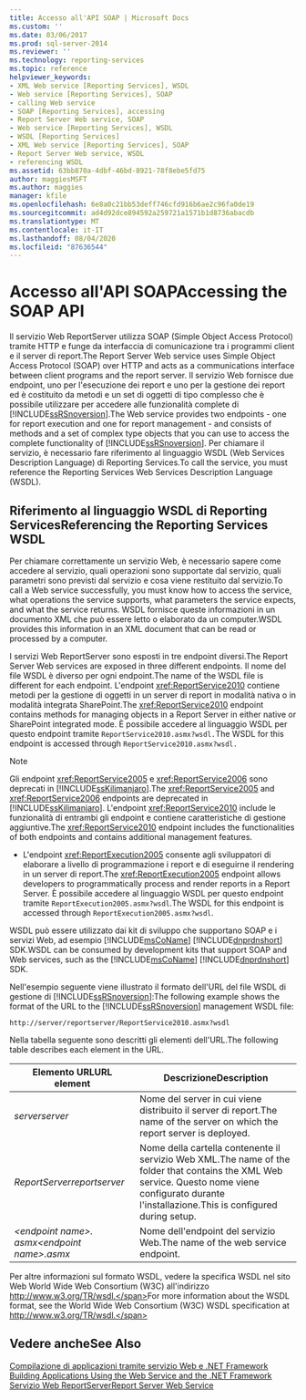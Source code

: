 ```yaml
---
title: Accesso all'API SOAP | Microsoft Docs
ms.custom: ''
ms.date: 03/06/2017
ms.prod: sql-server-2014
ms.reviewer: ''
ms.technology: reporting-services
ms.topic: reference
helpviewer_keywords:
- XML Web service [Reporting Services], WSDL
- Web service [Reporting Services], SOAP
- calling Web service
- SOAP [Reporting Services], accessing
- Report Server Web service, SOAP
- Web service [Reporting Services], WSDL
- WSDL [Reporting Services]
- XML Web service [Reporting Services], SOAP
- Report Server Web service, WSDL
- referencing WSDL
ms.assetid: 63bb870a-4dbf-46bd-8921-78f8ebe5fd75
author: maggiesMSFT
ms.author: maggies
manager: kfile
ms.openlocfilehash: 6e8a0c21bb53deff746cfd916b6ae2c96fa0de19
ms.sourcegitcommit: ad4d92dce894592a259721a1571b1d8736abacdb
ms.translationtype: MT
ms.contentlocale: it-IT
ms.lasthandoff: 08/04/2020
ms.locfileid: "87636544"
---
```

# <a name="accessing-the-soap-api"></a><span data-ttu-id="57b2d-102">Accesso all'API SOAP</span><span class="sxs-lookup"><span data-stu-id="57b2d-102">Accessing the SOAP API</span></span>
  <span data-ttu-id="57b2d-103">Il servizio Web ReportServer utilizza SOAP (Simple Object Access Protocol) tramite HTTP e funge da interfaccia di comunicazione tra i programmi client e il server di report.</span><span class="sxs-lookup"><span data-stu-id="57b2d-103">The Report Server Web service uses Simple Object Access Protocol (SOAP) over HTTP and acts as a communications interface between client programs and the report server.</span></span> <span data-ttu-id="57b2d-104">Il servizio Web fornisce due endpoint, uno per l'esecuzione dei report e uno per la gestione dei report ed è costituito da metodi e un set di oggetti di tipo complesso che è possibile utilizzare per accedere alle funzionalità complete di [!INCLUDE[ssRSnoversion](../../includes/ssrsnoversion-md.md)].</span><span class="sxs-lookup"><span data-stu-id="57b2d-104">The Web service provides two endpoints - one for report execution and one for report management - and consists of methods and a set of complex type objects that you can use to access the complete functionality of [!INCLUDE[ssRSnoversion](../../includes/ssrsnoversion-md.md)].</span></span> <span data-ttu-id="57b2d-105">Per chiamare il servizio, è necessario fare riferimento al linguaggio WSDL (Web Services Description Language) di Reporting Services.</span><span class="sxs-lookup"><span data-stu-id="57b2d-105">To call the service, you must reference the Reporting Services Web Services Description Language (WSDL).</span></span>  
  
## <a name="referencing-the-reporting-services-wsdl"></a><span data-ttu-id="57b2d-106">Riferimento al linguaggio WSDL di Reporting Services</span><span class="sxs-lookup"><span data-stu-id="57b2d-106">Referencing the Reporting Services WSDL</span></span>  
 <span data-ttu-id="57b2d-107">Per chiamare correttamente un servizio Web, è necessario sapere come accedere al servizio, quali operazioni sono supportate dal servizio, quali parametri sono previsti dal servizio e cosa viene restituito dal servizio.</span><span class="sxs-lookup"><span data-stu-id="57b2d-107">To call a Web service successfully, you must know how to access the service, what operations the service supports, what parameters the service expects, and what the service returns.</span></span> <span data-ttu-id="57b2d-108">WSDL fornisce queste informazioni in un documento XML che può essere letto o elaborato da un computer.</span><span class="sxs-lookup"><span data-stu-id="57b2d-108">WSDL provides this information in an XML document that can be read or processed by a computer.</span></span>  
  
 <span data-ttu-id="57b2d-109">I servizi Web ReportServer sono esposti in tre endpoint diversi.</span><span class="sxs-lookup"><span data-stu-id="57b2d-109">The Report Server Web services are exposed in three different endpoints.</span></span> <span data-ttu-id="57b2d-110">Il nome del file WSDL è diverso per ogni endpoint.</span><span class="sxs-lookup"><span data-stu-id="57b2d-110">The name of the WSDL file is different for each endpoint.</span></span> <span data-ttu-id="57b2d-111">L'endpoint <xref:ReportService2010> contiene metodi per la gestione di oggetti in un server di report in modalità nativa o in modalità integrata SharePoint.</span><span class="sxs-lookup"><span data-stu-id="57b2d-111">The <xref:ReportService2010> endpoint contains methods for managing objects in a Report Server in either native or SharePoint integrated mode.</span></span> <span data-ttu-id="57b2d-112">È possibile accedere al linguaggio WSDL per questo endpoint tramite `ReportService2010.asmx?wsdl.`</span><span class="sxs-lookup"><span data-stu-id="57b2d-112">The WSDL for this endpoint is accessed through `ReportService2010.asmx?wsdl.`</span></span>  
  
> [!NOTE]  
>  <span data-ttu-id="57b2d-113">Gli endpoint <xref:ReportService2005> e <xref:ReportService2006> sono deprecati in [!INCLUDE[ssKilimanjaro](../../includes/sskilimanjaro-md.md)].</span><span class="sxs-lookup"><span data-stu-id="57b2d-113">The <xref:ReportService2005> and <xref:ReportService2006> endpoints are deprecated in [!INCLUDE[ssKilimanjaro](../../includes/sskilimanjaro-md.md)].</span></span> <span data-ttu-id="57b2d-114">L'endpoint <xref:ReportService2010> include le funzionalità di entrambi gli endpoint e contiene caratteristiche di gestione aggiuntive.</span><span class="sxs-lookup"><span data-stu-id="57b2d-114">The <xref:ReportService2010> endpoint includes the functionalities of both endpoints and contains additional management features.</span></span>  
  
-   <span data-ttu-id="57b2d-115">L'endpoint <xref:ReportExecution2005> consente agli sviluppatori di elaborare a livello di programmazione i report e di eseguirne il rendering in un server di report.</span><span class="sxs-lookup"><span data-stu-id="57b2d-115">The <xref:ReportExecution2005> endpoint allows developers to programmatically process and render reports in a Report Server.</span></span> <span data-ttu-id="57b2d-116">È possibile accedere al linguaggio WSDL per questo endpoint tramite `ReportExecution2005.asmx?wsdl`.</span><span class="sxs-lookup"><span data-stu-id="57b2d-116">The WSDL for this endpoint is accessed through `ReportExecution2005.asmx?wsdl`.</span></span>  
  
 <span data-ttu-id="57b2d-117">WSDL può essere utilizzato dai kit di sviluppo che supportano SOAP e i servizi Web, ad esempio [!INCLUDE[msCoName](../../includes/msconame-md.md)] [!INCLUDE[dnprdnshort](../../includes/dnprdnshort-md.md)] SDK.</span><span class="sxs-lookup"><span data-stu-id="57b2d-117">WSDL can be consumed by development kits that support SOAP and Web services, such as the [!INCLUDE[msCoName](../../includes/msconame-md.md)] [!INCLUDE[dnprdnshort](../../includes/dnprdnshort-md.md)] SDK.</span></span>  
  
 <span data-ttu-id="57b2d-118">Nell'esempio seguente viene illustrato il formato dell'URL del file WSDL di gestione di [!INCLUDE[ssRSnoversion](../../includes/ssrsnoversion-md.md)]:</span><span class="sxs-lookup"><span data-stu-id="57b2d-118">The following example shows the format of the URL to the [!INCLUDE[ssRSnoversion](../../includes/ssrsnoversion-md.md)] management WSDL file:</span></span>  
  
```  
http://server/reportserver/ReportService2010.asmx?wsdl  
```  
  
 <span data-ttu-id="57b2d-119">Nella tabella seguente sono descritti gli elementi dell'URL.</span><span class="sxs-lookup"><span data-stu-id="57b2d-119">The following table describes each element in the URL.</span></span>  
  
|<span data-ttu-id="57b2d-120">Elemento URL</span><span class="sxs-lookup"><span data-stu-id="57b2d-120">URL element</span></span>|<span data-ttu-id="57b2d-121">Descrizione</span><span class="sxs-lookup"><span data-stu-id="57b2d-121">Description</span></span>|  
|-----------------|-----------------|  
|<span data-ttu-id="57b2d-122">*server*</span><span class="sxs-lookup"><span data-stu-id="57b2d-122">*server*</span></span>|<span data-ttu-id="57b2d-123">Nome del server in cui viene distribuito il server di report.</span><span class="sxs-lookup"><span data-stu-id="57b2d-123">The name of the server on which the report server is deployed.</span></span>|  
|<span data-ttu-id="57b2d-124">*ReportServer*</span><span class="sxs-lookup"><span data-stu-id="57b2d-124">*reportserver*</span></span>|<span data-ttu-id="57b2d-125">Nome della cartella contenente il servizio Web XML.</span><span class="sxs-lookup"><span data-stu-id="57b2d-125">The name of the folder that contains the XML Web service.</span></span> <span data-ttu-id="57b2d-126">Questo nome viene configurato durante l'installazione.</span><span class="sxs-lookup"><span data-stu-id="57b2d-126">This is configured during setup.</span></span>|  
|<span data-ttu-id="57b2d-127">*\<endpoint name>. asmx*</span><span class="sxs-lookup"><span data-stu-id="57b2d-127">*\<endpoint name>.asmx*</span></span>|<span data-ttu-id="57b2d-128">Nome dell'endpoint del servizio Web.</span><span class="sxs-lookup"><span data-stu-id="57b2d-128">The name of the web service endpoint.</span></span>|  
  
 <span data-ttu-id="57b2d-129">Per altre informazioni sul formato WSDL, vedere la specifica WSDL nel sito Web World Wide Web Consortium (W3C) all'indirizzo http://www.w3.org/TR/wsdl.</span><span class="sxs-lookup"><span data-stu-id="57b2d-129">For more information about the WSDL format, see the World Wide Web Consortium (W3C) WSDL specification at http://www.w3.org/TR/wsdl.</span></span>  
  
## <a name="see-also"></a><span data-ttu-id="57b2d-130">Vedere anche</span><span class="sxs-lookup"><span data-stu-id="57b2d-130">See Also</span></span>  
 <span data-ttu-id="57b2d-131">[Compilazione di applicazioni tramite servizio Web e .NET Framework](net-framework/building-applications-using-the-web-service-and-the-net-framework.md) </span><span class="sxs-lookup"><span data-stu-id="57b2d-131">[Building Applications Using the Web Service and the .NET Framework](net-framework/building-applications-using-the-web-service-and-the-net-framework.md) </span></span>  
 [<span data-ttu-id="57b2d-132">Servizio Web ReportServer</span><span class="sxs-lookup"><span data-stu-id="57b2d-132">Report Server Web Service</span></span>](report-server-web-service.md)  
  
  
